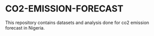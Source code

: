 # CO2-EMISSION-FORECAST
This repository contains datasets and analysis done for co2 emission forecast in Nigeria. 
